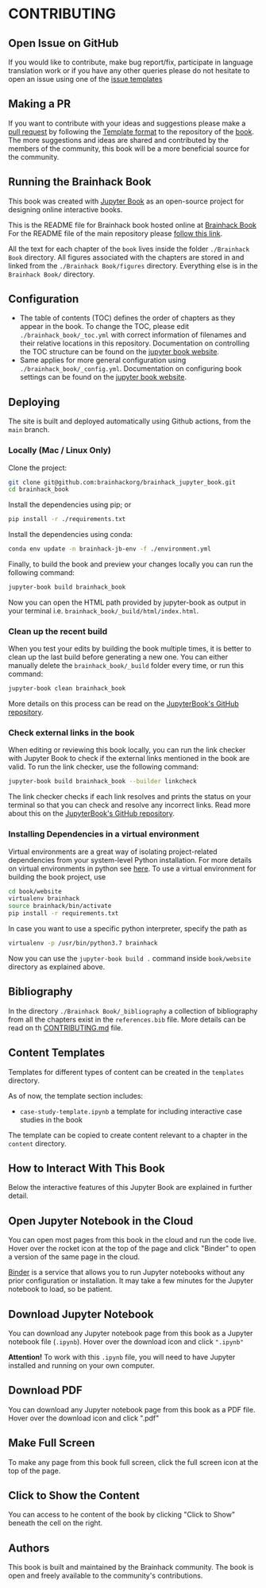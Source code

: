 # CONTRIBUTING

## Open Issue on GitHub

If you would like to contribute, make bug report/fix, participate in language
translation work or if you have any other queries please do not hesitate to open
an issue using one of the
[issue templates](https://github.com/brainhackorg/brainhack_jupyter_book/issues/new/choose)

## Making a PR

If you want to contribute with your ideas and suggestions please make a
[pull request](https://docs.github.com/en/free-pro-team@latest/github/collaborating-with-issues-and-pull-requests/creating-a-pull-request)
by following the
[Template format](https://github.com/brainhackorg/brainhack_jupyter_book/issues/new/choose)
to the repository of the
[book](https://github.com/brainhackorg/brainhack_jupyter_book). The more
suggestions and ideas are shared and contributed by the members of the
community, this book will be a more beneficial source for the community.

## Running the Brainhack Book

This book was created with [Jupyter Book](https://jupyterbook.org/intro.html) as
an open-source project for designing online interactive books.

This is the README file for Brainhack book hosted online at
[Brainhack Book](https://brainhack.org/brainhack_jupyter_book/) For the README
file of the main repository please
[follow this link](https://github.com/brainhackorg/brainhack_jupyter_book/blob/main/README.md).

All the text for each chapter of the `book` lives inside the folder
`./Brainhack Book` directory. All figures associated with the chapters are
stored in and linked from the `./Brainhack Book/figures` directory. Everything
else is in the `Brainhack Book/` directory.

## Configuration

- The table of contents (TOC) defines the order of chapters as they appear in
  the book. To change the TOC, please edit `./brainhack_book/_toc.yml` with
  correct information of filenames and their relative locations in this
  repository. Documentation on controlling the TOC structure can be found on the
  [jupyter book website](https://jupyterbook.org/customize/toc.html).
- Same applies for more general configuration using
  `./brainhack_book/_config.yml`. Documentation on configuring book settings can
  be found on the
  [jupyter book website](https://jupyterbook.org/customize/config.html).

## Deploying

The site is built and deployed automatically using Github actions, from the
`main` branch.

### Locally (Mac / Linux Only)

Clone the project:

```bash
git clone git@github.com:brainhackorg/brainhack_jupyter_book.git
cd brainhack_book
```

Install the dependencies using pip; or

```bash
pip install -r ./requirements.txt
```

Install the dependencies using conda:

```bash
conda env update -n brainhack-jb-env -f ./environment.yml
```

Finally, to build the book and preview your changes locally you can run the
following command:

```bash
jupyter-book build brainhack_book
```

Now you can open the HTML path provided by jupyter-book as output in your
terminal i.e. `brainhack_book/_build/html/index.html`.

### Clean up the recent build

When you test your edits by building the book multiple times, it is better to
clean up the last build before generating a new one. You can either manually
delete the `brainhack_book/_build` folder every time, or run this command:

```bash
jupyter-book clean brainhack_book
```

More details on this process can be read on the
[JupyterBook's GitHub repository](https://github.com/executablebooks/jupyter-book/blob/master/docs/advanced/advanced.md#clean-your-books-generated-files).

### Check external links in the book

When editing or reviewing this book locally, you can run the link checker with
Jupyter Book to check if the external links mentioned in the book are valid. To
run the link checker, use the following command:

```bash
jupyter-book build brainhack_book --builder linkcheck
```

The link checker checks if each link resolves and prints the status on your
terminal so that you can check and resolve any incorrect links. Read more about
this on the
[JupyterBook's GitHub repository](https://github.com/executablebooks/jupyter-book/blob/master/docs/advanced/advanced.md#check-external-links-in-your-book).

### Installing Dependencies in a virtual environment

Virtual environments are a great way of isolating project-related dependencies
from your system-level Python installation. For more details on virtual
environments in python see [here](https://docs.python.org/3/tutorial/venv.html).
To use a virtual environment for building the book project, use

```bash
cd book/website
virtualenv brainhack
source brainhack/bin/activate
pip install -r requirements.txt
```

In case you want to use a specific python interpreter, specify the path as

```bash
virtualenv -p /usr/bin/python3.7 brainhack
```

Now you can use the `jupyter-book build .` command inside `book/website`
directory as explained above.

<!--#### On Netlify

Brainhack book is built and deployed online using [Netlify](https://www.netlify.com/).

//If you want to deploy the book on Netlify, you'll need the following settings:

//- Base directory: `book/website`
//- Build command: `pip install -r requirements.txt && jupyter-book build .`
//- Publish directory: `book/website/_build/html`

//Netlify is smart and will find your requirements.txt to do the install for //you. :slightly_smiling_face:

You can find the build history or logs for Brainhack at https://app.netlify.com/sites/brainhack/deploys.-->

## Bibliography

In the directory `./Brainhack Book/_bibliography` a collection of bibliography
from all the chapters exist in the `references.bib` file. More details can be
read on th
[CONTRIBUTING.md](https://github.com/brainhackorg/brainhack_jupyter_book/blob/main/contributing_guideline.md)
file.
<!-- I will create one once we decide on the contribution method and workflow -->

## Content Templates

Templates for different types of content can be created in the `templates`
directory.

As of now, the template section includes:

- `case-study-template.ipynb` a template for including interactive case studies
  in the book

The template can be copied to create content relevant to a chapter in the
`content` directory.

## How to Interact With This Book

Below the interactive features of this Jupyter Book are explained in further
detail.

## Open Jupyter Notebook in the Cloud

You can open most pages from this book in the cloud and run the code live. Hover
over the rocket icon at the top of the page and click "Binder" to open a version
of the same page in the cloud.

[Binder](https://mybinder.org/) is a service that allows you to run Jupyter
notebooks without any prior configuration or installation. It may take a few
minutes for the Jupyter notebook to load, so be patient.

## Download Jupyter Notebook

You can download any Jupyter notebook page from this book as a Jupyter notebook
file (`.ipynb`). Hover over the download icon and click `".ipynb"`

**Attention!** To work with this `.ipynb` file, you will need to have Jupyter
installed and running on your own computer.

## Download PDF

You can download any Jupyter notebook page from this book as a PDF file. Hover
over the download icon and click ".pdf"

## Make Full Screen

To make any page from this book full screen, click the full screen icon at the
top of the page.

## Click to Show the Content

You can access to he content of the book by clicking "Click to Show" beneath the
cell on the right.

## Authors

This book is built and maintained by the Brainhack community. The book is open
and freely available to the community's contributions.
